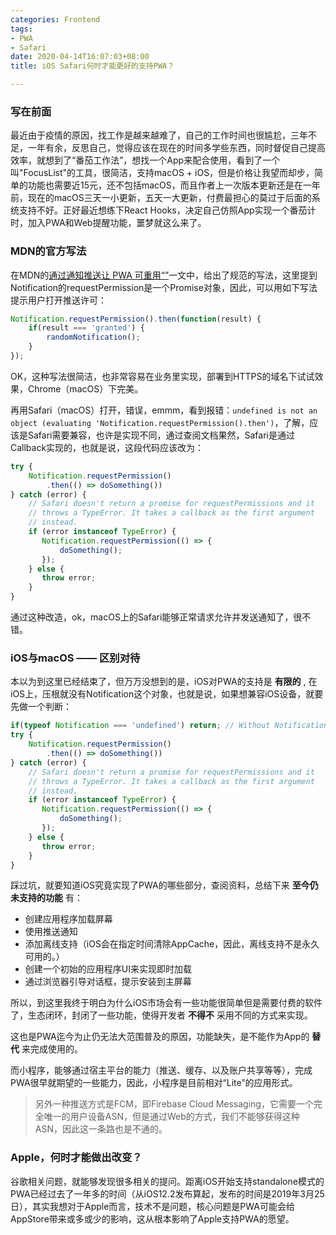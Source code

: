 ```yaml
---
categories: Frontend
tags:
- PWA
- Safari
date: 2020-04-14T16:07:03+08:00
title: iOS Safari何时才能更好的支持PWA？

---
```

### 写在前面

最近由于疫情的原因，找工作是越来越难了，自己的工作时间也很尴尬，三年不足，一年有余，反思自己，觉得应该在现在的时间多学些东西，同时督促自己提高效率，就想到了“番茄工作法”，想找一个App来配合使用，看到了一个叫"FocusList"的工具，很简洁，支持macOS + iOS，但是价格让我望而却步，简单的功能也需要近15元，还不包括macOS，而且作者上一次版本更新还是在一年前，现在的macOS三天一小更新，五天一大更新，付费最担心的莫过于后面的系统支持不好。正好最近想练下React Hooks，决定自己仿照App实现一个番茄计时，加入PWA和Web提醒功能，噩梦就这么来了。

### MDN的官方写法

在MDN的[通过通知推送让 PWA 可重用“”](https://developer.mozilla.org/zh-CN/docs/Web/Progressive_web_apps/Re-engageable_Notifications_Push)一文中，给出了规范的写法，这里提到Notification的requestPermission是一个Promise对象，因此，可以用如下写法提示用户打开推送许可：

```javascript
Notification.requestPermission().then(function(result) {
    if(result === 'granted') {
        randomNotification();
    }
});
```

OK，这种写法很简洁，也非常容易在业务里实现，部署到HTTPS的域名下试试效果，Chrome（macOS）下完美。

再用Safari（macOS）打开，错误，emmm，看到报错：`undefined is not an object (evaluating 'Notification.requestPermission().then')`，了解，应该是Safari需要兼容，也许是实现不同，通过查阅文档果然，Safari是通过Callback实现的，也就是说，这段代码应该改为：

```javascript
try {
    Notification.requestPermission()
        .then(() => doSomething())
} catch (error) {
    // Safari doesn't return a promise for requestPermissions and it                                     
    // throws a TypeError. It takes a callback as the first argument                                     
    // instead.
    if (error instanceof TypeError) {
       Notification.requestPermission(() => {
           doSomething();
       });
    } else {
       throw error;
    }
}      
```

通过这种改造，ok，macOS上的Safari能够正常请求允许并发送通知了，很不错。

### iOS与macOS —— 区别对待

本以为到这里已经结束了，但万万没想到的是，iOS对PWA的支持是 __有限的__ , 在iOS上，压根就没有Notification这个对象，也就是说，如果想兼容iOS设备，就要先做一个判断：

```javascript
if(typeof Notification === 'undefined') return; // Without Notification, code below will throw error.
try {
    Notification.requestPermission()
        .then(() => doSomething())
} catch (error) {
    // Safari doesn't return a promise for requestPermissions and it                                     
    // throws a TypeError. It takes a callback as the first argument                                     
    // instead.
    if (error instanceof TypeError) {
       Notification.requestPermission(() => {
           doSomething();
       });
    } else {
       throw error;
    }
}      
```

踩过坑，就要知道iOS究竟实现了PWA的哪些部分，查阅资料，总结下来 __至今仍未支持的功能__ 有：

- 创建应用程序加载屏幕
- 使用推送通知
- 添加离线支持（iOS会在指定时间清除AppCache，因此，离线支持不是永久可用的。）
- 创建一个初始的应用程序UI来实现即时加载
- 通过浏览器引导对话框，提示安装到主屏幕

所以，到这里我终于明白为什么iOS市场会有一些功能很简单但是需要付费的软件了，生态闭环，封闭了一些功能，使得开发者 __不得不__ 采用不同的方式来实现。

这也是PWA迄今为止仍无法大范围普及的原因，功能缺失，是不能作为App的 __替代__ 来完成使用的。

而小程序，能够通过宿主平台的能力（推送、缓存、以及账户共享等等），完成PWA很早就期望的一些能力，因此，小程序是目前相对“Lite”的应用形式。

> 另外一种推送方式是FCM，即Firebase Cloud Messaging，它需要一个完全唯一的用户设备ASN，但是通过Web的方式，我们不能够获得这种ASN，因此这一条路也是不通的。

### Apple，何时才能做出改变？

谷歌相关问题，就能够发现很多相关的提问。距离iOS开始支持standalone模式的PWA已经过去了一年多的时间（从iOS12.2发布算起，发布的时间是2019年3月25日），其实我想对于Apple而言，技术不是问题，核心问题是PWA可能会给AppStore带来或多或少的影响，这从根本影响了Apple支持PWA的愿望。